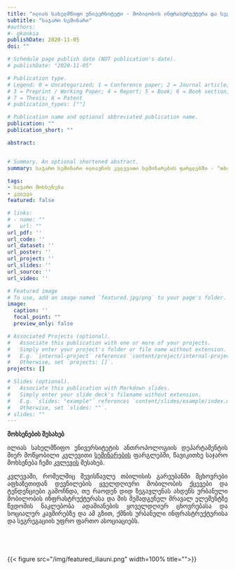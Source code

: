 ```yaml
---
title: "ილიას სახელმწიფო უნივერსიტეტი - მობილობის ინფრასტრუქტურა და სეგრეგაცია"
subtitle: "საჯარო სემინარი"
#authors:
#- gkankia
publishDate: 2020-11-05 
doi: ""

# Schedule page publish date (NOT publication's date).
# publishDate: "2020-11-05"

# Publication type.
# Legend: 0 = Uncategorized; 1 = Conference paper; 2 = Journal article;
# 3 = Preprint / Working Paper; 4 = Report; 5 = Book; 6 = Book section;
# 7 = Thesis; 8 = Patent
# publication_types: [""]

# Publication name and optional abbreviated publication name.
publication: ""
publication_short: ""

abstract:


# Summary. An optional shortened abstract.
summary: საჯარო სემინარი ილიაუნის კვლევითი სემინარების ფარგლებში - "თბილისი, როგორც ურბანული თანაკვეთის სივრცე".

tags:
- საჯარო მოხსენება
- კვლევა
featured: false

# links:
# - name: ""
#   url: ""
url_pdf: ''
url_code: ''
url_dataset: ''
url_poster: ''
url_project: ''
url_slides: ''
url_source: ''
url_video: ''

# Featured image
# To use, add an image named `featured.jpg/png` to your page's folder. 
image:
  caption: ''
  focal_point: ""
  preview_only: false

# Associated Projects (optional).
#   Associate this publication with one or more of your projects.
#   Simply enter your project's folder or file name without extension.
#   E.g. `internal-project` references `content/project/internal-project/index.md`.
#   Otherwise, set `projects: []`.
projects: []

# Slides (optional).
#   Associate this publication with Markdown slides.
#   Simply enter your slide deck's filename without extension.
#   E.g. `slides: "example"` references `content/slides/example/index.md`.
#   Otherwise, set `slides: ""`.
# slides: ""
---
```

**მოხსენების შესახებ**
<p align="justify">
    ილიას სახელმწიფო უნივერსიტეტის ანთროპოლოგიის დეპარტამენტის მიერ მოწყობილი კვლევითი <a href="https://urbanassemblage.iliauni.edu.ge/">სემინარების</a> ფარგლებში, წავიკითხე საჯარო მოხსენება ჩემი <a href="https://gkankia.xyz/ka/publication/%E1%83%9B%E1%83%9D%E1%83%91%E1%83%98%E1%83%9A%E1%83%9D%E1%83%91%E1%83%98%E1%83%A1-%E1%83%98%E1%83%9C%E1%83%A4%E1%83%A0%E1%83%90%E1%83%A1%E1%83%A2%E1%83%A0%E1%83%A3%E1%83%A5%E1%83%A2%E1%83%A3%E1%83%A0%E1%83%90-%E1%83%93%E1%83%90-%E1%83%93%E1%83%94%E1%83%95%E1%83%9C%E1%83%98%E1%83%9A%E1%83%94%E1%83%91%E1%83%98/">კვლევის</a> შესახებ. 
<p align="justify">
    კვლევაში, რომელშიც შევისწავლე თბილისის გარეუბანში მცხოვრები აფხაზეთიდან დევნილების ყველდღიური მობილობის ქცევები და ტენდენციები გამოჩნდა, თუ რაოდენ დიდ ზეგავლენას ახდენს ურბანული მობილობის ინფრასტრუქტურასა და მის შემადგენელ მრავალ ელემენტზე წვდომის ნაკლებობა ადამიანების ყოველდღიურ ცხოვრებასა და სოციალურ კავშირებზე და ამ გზით, ქმნის ურბანული ინფრასტრუქტურისა და სეგრეგაციის უფრო ფართო ასოციაციებს.
</p>
<p style="padding: 0 7em 2em 0;"></p>
<div class="row">
  <div class="column" style="">
    <p>{{< figure src="/img/featured_iliauni.png" width=100% title="">}}</p>
  </div>
</div>
